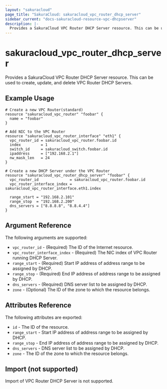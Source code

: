 ```yaml
---
layout: "sakuracloud"
page_title: "SakuraCloud: sakuracloud_vpc_router_dhcp_server"
sidebar_current: "docs-sakuracloud-resource-vpc-dhcpserver"
description: |-
  Provides a SakuraCloud VPC Router DHCP Server resource. This can be used to create, update, and delete VPC Router DHCP Servers.
---
```


# sakuracloud\_vpc\_router\_dhcp\_server

Provides a SakuraCloud VPC Router DHCP Server resource. This can be used to create, update, and delete VPC Router DHCP Servers.

## Example Usage

```hcl
# Create a new VPC Router(standard)
resource "sakuracloud_vpc_router" "foobar" {
  name = "foobar"
}

# Add NIC to the VPC Router
resource "sakuracloud_vpc_router_interface" "eth1" {
  vpc_router_id = sakuracloud_vpc_router.foobar.id
  index         = 1
  switch_id     = sakuracloud_switch.foobar.id
  ipaddress     = ["192.168.2.1"]
  nw_mask_len   = 24
}

# Create a new DHCP Server under the VPC Router
resource "sakuracloud_vpc_router_dhcp_server" "foobar" {
  vpc_router_id              = sakuracloud_vpc_router.foobar.id
  vpc_router_interface_index = sakuracloud_vpc_router_interface.eth1.index

  range_start = "192.168.2.101"
  range_stop  = "192.168.2.200"
  dns_servers = ["8.8.8.8", "8.8.4.4"]
}
```

## Argument Reference

The following arguments are supported:

* `vpc_router_id` - (Required) The ID of the Internet resource.
* `vpc_router_interface_index` - (Required) The NIC index of VPC Router running DHCP Server.
* `range_start` - (Required) Start IP address of address range to be assigned by DHCP.
* `range_stop` - (Required) End IP address of address range to be assigned by DHCP.
* `dns_servers` - (Required) DNS server list to be assigned by DHCP.  
* `zone` - (Optional) The ID of the zone to which the resource belongs.

## Attributes Reference

The following attributes are exported:

* `id` - The ID of the resource.
* `range_start` - Start IP address of address range to be assigned by DHCP.
* `range_stop` - End IP address of address range to be assigned by DHCP.
* `dns_servers` - DNS server list to be assigned by DHCP.  
* `zone` - The ID of the zone to which the resource belongs.

## Import (not supported)

Import of VPC Router DHCP Server is not supported.
